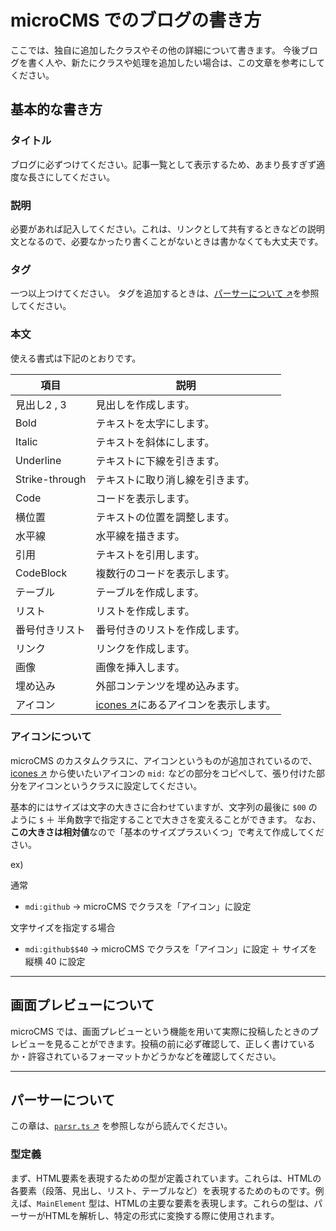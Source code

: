 # microCMS でのブログの書き方

ここでは、独自に追加したクラスやその他の詳細について書きます。
今後ブログを書く人や、新たにクラスや処理を追加したい場合は、この文章を参考にしてください。

## 基本的な書き方

### タイトル

ブログに必ずつけてください。記事一覧として表示するため、あまり長すぎず適度な長さにしてください。

### 説明

必要があれば記入してください。これは、リンクとして共有するときなどの説明文となるので、必要なかったり書くことがないときは書かなくても大丈夫です。

### タグ

一つ以上つけてください。
タグを追加するときは、[パーサーについて ↗](#パーサーについて)を参照してください。

### 本文

使える書式は下記のとおりです。

| 項目           | 説明 　                                                        |
| -------------- | -------------------------------------------------------------- |
| 見出し2 , 3    | 見出しを作成します。                                           |
| Bold           | テキストを太字にします。                                       |
| Italic         | テキストを斜体にします。                                       |
| Underline      | テキストに下線を引きます。                                     |
| Strike-through | テキストに取り消し線を引きます。                               |
| Code           | コードを表示します。                                           |
| 横位置         | テキストの位置を調整します。                                   |
| 水平線         | 水平線を描きます。                                             |
| 引用           | テキストを引用します。                                         |
| CodeBlock      | 複数行のコードを表示します。                                   |
| テーブル       | テーブルを作成します。                                         |
| リスト         | リストを作成します。                                           |
| 番号付きリスト | 番号付きのリストを作成します。                                 |
| リンク         | リンクを作成します。                                           |
| 画像           | 画像を挿入します。                                             |
| 埋め込み       | 外部コンテンツを埋め込みます。                                 |
| アイコン       | [icones ↗](https://icones.js.org)にあるアイコンを表示します。 |

### アイコンについて

microCMS のカスタムクラスに、アイコンというものが追加されているので、 [icones ↗](https://icones.js.org) から使いたいアイコンの `mid:` などの部分をコピペして、張り付けた部分をアイコンというクラスに設定してください。

基本的にはサイズは文字の大きさに合わせていますが、文字列の最後に `$00` のように `$` ＋ 半角数字で指定することで大きさを変えることができます。
なお、**この大きさは相対値**なので「基本のサイズプラスいくつ」で考えて作成してください。

ex)

通常

- `mdi:github` → microCMS でクラスを「アイコン」に設定

文字サイズを指定する場合

- `mdi:github$$40` → microCMS でクラスを「アイコン」に設定 ＋ サイズを縦横 40 に設定

---

## 画面プレビューについて

microCMS では、画面プレビューという機能を用いて実際に投稿したときのプレビューを見ることができます。投稿の前に必ず確認して、正しく書けているか・許容されているフォーマットかどうかなどを確認してください。

---

## パーサーについて

この章は、[`parsr.ts` ↗](src/lib/utils/services/parser.ts) を参照しながら読んでください。

### 型定義

まず、HTML要素を表現するための型が定義されています。これらは、HTMLの各要素（段落、見出し、リスト、テーブルなど）を表現するためのものです。例えば、`MainElement` 型は、HTMLの主要な要素を表現します。これらの型は、パーサーがHTMLを解析し、特定の形式に変換する際に使用されます。